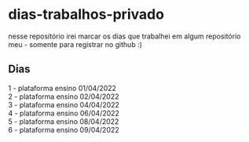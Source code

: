 # dias-trabalhos-privado

nesse repositório irei marcar os dias que trabalhei em algum repositório meu - somente para registrar no github :)

## Dias
1 - plataforma ensino 01/04/2022</br>
2 - plataforma ensino 02/04/2022</br>
3 - plataforma ensino 04/04/2022</br>
4 - plataforma ensino 06/04/2022</br>
5 - plataforma ensino 08/04/2022</br>
6 - plataforma ensino 09/04/2022</br>
